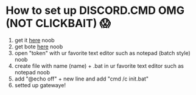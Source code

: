 # How to set up DISCORD.CMD OMG (NOT CLICKBAIT) :scream:

1. get it [here](https://github.com/cthpw103/discord.cmd/archive/master.zip) noob
2. get bote [here](https://discordapp.com/developers/applications/me/create) noob
3. open "token" with ur favorite text editor such as notepad (batch style) noob
4. create file with name (name) + .bat in ur favorite text editor such as notepad noob
5. add "@echo off" + new line and add "cmd /c init.bat"
6. setted up gatewaye!
